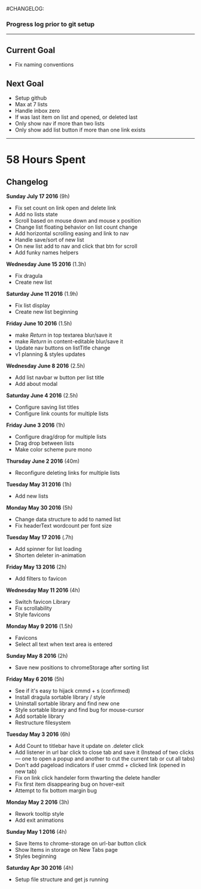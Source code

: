 #CHANGELOG:
### Progress log prior to git setup
---

## Current Goal
* Fix naming conventions

## Next Goal
* Setup github
* Max at 7 lists
* Handle inbox zero
* If was last item on list and opened, or deleted last
* Only show nav if more than two lists
* Only show add list button if more than one link exists

---
# 58 Hours Spent

## Changelog
**Sunday July 17 2016** (9h)
* Fix set count on link open and delete link
* Add no lists state
* Scroll based on mouse down and  mouse x position
* Change list floating behavior on list count change
* Add horizontal scrolling easing and link to nav
* Handle save/sort of new list
* On new list add to nav and click that btn for scroll
* Add funky names helpers

**Wednesday June 15 2016** (1.3h)
* Fix dragula
* Create new list

**Saturday June 11 2016** (1.9h)
* Fix list display
* Create new list beginning

**Friday June 10 2016** (1.5h)
* make _Return_ in top textarea blur/save it
* make _Return_ in content-editable blur/save it
* Update nav buttons on listTitle change
* v1 planning & styles updates

**Wednesday June 8 2016** (2.5h)
* Add list navbar w button per list title
* Add about modal

**Saturday June 4 2016** (2.5h)
* Configure saving list titles
* Configure link counts for multiple lists

**Friday June 3 2016** (1h)
* Configure drag/drop for multiple lists
* Drag drop between lists
* Make color scheme pure mono

**Thursday June 2 2016** (40m)
* Reconfigure deleting links for multiple lists

**Tuesday May 31 2016** (1h)
* Add new lists

**Monday May 30 2016** (5h)
* Change data structure to add to named list
* Fix headerText wordcount per font size

**Tuesday May 17 2016** (.7h)
* Add spinner for list loading
* Shorten deleter in-animation

**Friday May 13 2016** (2h)
* Add filters to favicon

**Wednesday May 11 2016** (4h)
* Switch favicon Library
* Fix scrollability
* Style favicons

**Monday May 9 2016** (1.5h)
* Favicons
* Select all text when text area is entered

**Sunday May 8 2016** (2h)
* Save new positions to chromeStorage after sorting list

**Friday May 6 2016** (5h)
* See if it's easy to hijack cmmd + s (confirmed)
* Install dragula sortable library / style
* Uninstall sortable library and find new one
* Style sortable library and find bug for mouse-cursor
* Add sortable library
* Restructure filesystem

**Tuesday May 3 2016** (6h)
* Add Count to titlebar have it update on .deleter click
* Add listener in url bar click to close tab and save it (Instead of two clicks
  — one to open a popup and another to cut the current tab or cut all tabs)
* Don't add pageload indicators if user cmmd + clicked link (opened in new tab)
* Fix on link click handeler form thwarting the delete handler
* Fix first item disappearing bug on hover-exit
* Attempt to fix bottom margin bug

**Monday May 2 2016** (3h)
* Rework tooltip style
* Add exit animations

**Sunday May 1 2016** (4h)
* Save Items to chrome-storage on url-bar button click
* Show Items in storage on New Tabs page
* Styles beginning

**Saturday Apr 30 2016** (4h)
* Setup file structure and get js running